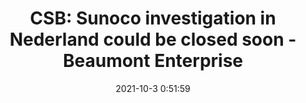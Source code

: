 ---
"title": "CSB: Sunoco investigation in Nederland could be closed soon - Beaumont Enterprise"
"date": "2021-10-3 0:51:59"
"feed_name": "GOOGLENEWSINDUSTRIAL"
"feed_website": "https://news.google.com/search?q=industrial%2Bincident&hl=en-US&gl=US&ceid=US:en"
"feed_rss": "https://news.google.com/rss/search?q=industrial%2Bincident&hl=en-US&gl=US&ceid=US:en"
"link": "https://www.beaumontenterprise.com/business/article/CSB-Sunoco-investigation-in-Nederland-could-be-16505059.php"
"source": "{'href': 'https://www.beaumontenterprise.com', 'title': 'Beaumont Enterprise'}"
"file": "_posts/2021-1-1-77d86c61f8b99c3b11be14828bf58e3f4c68fe3b.md"
"accident": "0"
"drilling": "0"
"dead": "0"
"injured": "0"
"arrested": "0"
"where": "unknown site"
"causes": "unknown"
"place": "unknown place"
---